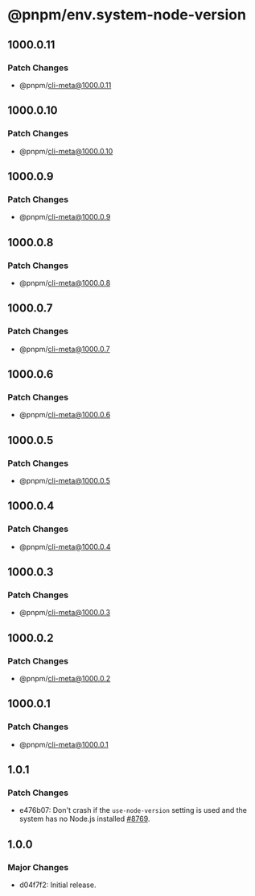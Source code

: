 # @pnpm/env.system-node-version

## 1000.0.11

### Patch Changes

- @pnpm/cli-meta@1000.0.11

## 1000.0.10

### Patch Changes

- @pnpm/cli-meta@1000.0.10

## 1000.0.9

### Patch Changes

- @pnpm/cli-meta@1000.0.9

## 1000.0.8

### Patch Changes

- @pnpm/cli-meta@1000.0.8

## 1000.0.7

### Patch Changes

- @pnpm/cli-meta@1000.0.7

## 1000.0.6

### Patch Changes

- @pnpm/cli-meta@1000.0.6

## 1000.0.5

### Patch Changes

- @pnpm/cli-meta@1000.0.5

## 1000.0.4

### Patch Changes

- @pnpm/cli-meta@1000.0.4

## 1000.0.3

### Patch Changes

- @pnpm/cli-meta@1000.0.3

## 1000.0.2

### Patch Changes

- @pnpm/cli-meta@1000.0.2

## 1000.0.1

### Patch Changes

- @pnpm/cli-meta@1000.0.1

## 1.0.1

### Patch Changes

- e476b07: Don't crash if the `use-node-version` setting is used and the system has no Node.js installed [#8769](https://github.com/pnpm/pnpm/issues/8769).

## 1.0.0

### Major Changes

- d04f7f2: Initial release.
